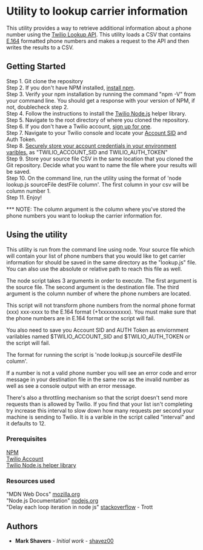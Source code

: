 # Utility to lookup carrier information

This utility provides a way to retrieve additional information about a phone number using the [Twilio Lookup API](https://www.twilio.com/docs/lookup/api).  This utility loads a CSV that contains [E.164](https://en.wikipedia.org/wiki/E.164) formatted phone numbers and makes a request to the API and then writes the results to a CSV.

## Getting Started

Step 1.  Git clone the repository</br>
Step 2.  If you don't have NPM installed, [install npm](https://www.npmjs.com/get-npm).</br>
Step 3.  Verify your npm installation by running the command "npm -V" from your command line.  You should get a response with your version of NPM, if not, doublecheck step 2.</br>
Step 4.  Follow the instructions to install the [Twilio Node.js](https://www.twilio.com/docs/libraries/node) helper library.</br>
Step 5.  Navigate to the root directory of where you cloned the repository.</br>
Step 6.  If you don't have a Twilio account, [sign up for one](https://www.twilio.com/try-twilio).</br>
Step 7.  Navigate to your Twilio console and locate your [Account SID](https://support.twilio.com/hc/en-us/articles/223136607-What-is-an-Application-SID-) and Auth Token.</br>
Step 8.  [Securely store your account credentials in your environment varibles.](https://www.twilio.com/blog/2017/01/how-to-set-environment-variables.html) as "TWILIO_ACCOUNT_SID and TWILIO_AUTH_TOKEN"</br>
Step 9.  Store your source file CSV in the same location that you cloned the Git repository.  Decide what you want to name the file where your results will be saved.</br>
Step 10.  On the command line, run the utility using the format of 'node lookup.js sourceFile destFile column'. The first column in your csv will be column number 1.</br>
Step 11.  Enjoy!

*** NOTE: The column argument is the column where you've stored the phone numbers you want to lookup the carrier information for.

## Using the utility

This utility is run from the command line using node.  Your source file which will contain your list of phone numbers that you would like to get carrier information for should be saved in the same directory as the "lookup.js" file.  You can also use the absolute or relative path to reach this file as well.

The node script takes 3 arguments in order to execute.  The first argument is the source file.  The second argument is the destination file.  The third argument is the column number of where the phone numbers are located.

This script will not transform phone numbers from the normal phone format (xxx) xxx-xxxx to the E.164 format (+1xxxxxxxxxx).  You must make sure that the phone numbers are in E.164 format or the script will fail.

You also need to save you Account SID and AUTH Token as enviornment varilables named $TWILIO_ACCOUNT_SID and $TWILIO_AUTH_TOKEN or the script will fail.

The format for running the script is 'node lookup.js sourceFile destFile column'.

If a number is not a valid phone number you will see an error code and error message in your destination file in the same row as the invalid number as well as see a console output with an error message.

There's also a throttling mechanism so that the script doesn't send more requests than is allowed by Twilio.  If you find that your list isn't completing try increase this interval to slow down how many requests per second your machine is sending to Twilio.  It is a varible in the script called "interval" and it defaults to 12.

### Prerequisites

[NPM](https://www.npmjs.com/)</br>
[Twilio Account](https://www.twilio.com/login)</br>
[Twilio Node.js helper library](https://www.twilio.com/docs/libraries)</br>

### Resources used

"MDN Web Docs" [mozilla.org](https://developer.mozilla.org/en-US/docs/Web/JavaScript/Reference)</br>
"Node.js Documentation" [nodejs.org](https://developer.mozilla.org/en-US/docs/Web/JavaScript/Reference)</br>
"Delay each loop iteration in node js" [stackoverflow](https://stackoverflow.com/questions/30514584/delay-each-loop-iteration-in-node-js-async) - Trott</br>

## Authors

* **Mark Shavers** - *Initial work* - [shavez00](https://github.com/shavez00)
